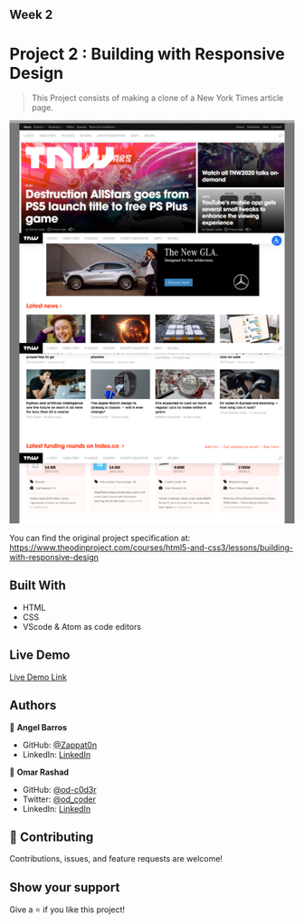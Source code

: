 [](https://img.shields.io/badge/Microverse-blueviolet)

## Week 2

# Project 2 :  Building with Responsive Design

> This Project consists of making a clone of a New York Times article page.

![screenshot](./assets/imgs/screenshot.png)

You can find the original project specification at: https://www.theodinproject.com/courses/html5-and-css3/lessons/building-with-responsive-design

## Built With

- HTML
- CSS
- VScode & Atom as code editors

## Live Demo 

[Live Demo Link](https://zappat0n.github.io/TNW-clone/.)

## Authors

👤 **Angel Barros**

- GitHub: [@Zappat0n](https://github.com/Zappat0n)
- LinkedIn: [LinkedIn](https://www.linkedin.com/in/angel-luis-barros-pazos-8889011b5/)

👤 **Omar Rashad**

- GitHub: [@od-c0d3r](https://github.com/od-c0d3r)
- Twitter: [@od_coder](https://twitter.com/od_coder)
- LinkedIn: [LinkedIn](https://www.linkedin.com/in/omarrashad/)

## 🤝 Contributing

Contributions, issues, and feature requests are welcome!

## Show your support

Give a ⭐️ if you like this project!

